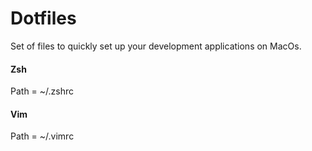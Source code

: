 # Dotfiles #

Set of files to quickly set up your development applications on MacOs.

#### Zsh
Path = ~/.zshrc

#### Vim
Path = ~/.vimrc
